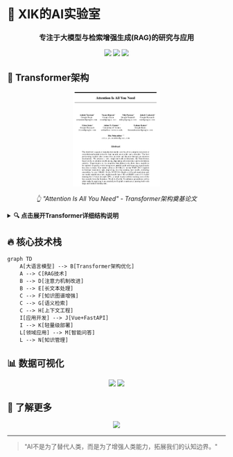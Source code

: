 # 🚀 XIK的AI实验室

<div align="center">
  <h3>专注于大模型与检索增强生成(RAG)的研究与应用</h3>
</div>

<p align="center">
  <img src="https://img.shields.io/badge/LLM-专家-blue?style=for-the-badge" />
  <img src="https://img.shields.io/badge/RAG-研究者-green?style=for-the-badge" />
  <img src="https://img.shields.io/badge/Transformer-工程师-orange?style=for-the-badge" />
</p>

## 🧠 Transformer架构

<div align="center">
<img src="./images/transformer.png" alt="Attention Is All You Need论文首页" width="40%" />
<p><i>👆 "Attention Is All You Need" - Transformer架构奠基论文</i></p>
</div>

<details>
<summary><b>🔍 点击展开Transformer详细结构说明</b></summary>

### Transformer架构核心组件

1. **输入嵌入 (Input Embedding)**：将输入token转换为向量表示
2. **位置编码 (Positional Encoding)**：为序列中的每个位置添加位置信息
3. **多头注意力机制 (Multi-Head Attention)**：
   - 查询(Query)、键(Key)、值(Value)三个映射矩阵
   - 并行计算多个注意力"头"，捕获不同角度的信息
4. **前馈神经网络 (Feed Forward Network)**：由两个线性变换和ReLU激活函数组成
5. **Add & Norm**：残差连接和层归一化，保证训练稳定性
6. **编码器-解码器结构**：用于序列到序列任务

</details>

## 🔥 核心技术栈

```mermaid
graph TD
    A[大语言模型] --> B[Transformer架构优化]
    A --> C[RAG技术]
    B --> D[注意力机制改进]
    B --> E[长文本处理]
    C --> F[知识图谱增强]
    C --> G[语义检索]
    C --> H[上下文工程]
    I[应用开发] --> J[Vue+FastAPI]
    I --> K[轻量级部署]
    L[领域应用] --> M[智能问答]
    L --> N[知识管理]
```


## 📊 数据可视化

<div align="center">
<img src="https://github-readme-stats.vercel.app/api/top-langs/?username=Xikcn&layout=compact&theme=radical" width="45%" />
<img src="https://github-readme-streak-stats.herokuapp.com/?user=Xikcn&theme=radical" width="45%" />
</div>

## 🔗 了解更多

<p align="center">
  <a href="https://github.com/Xikcn"><img src="https://img.shields.io/badge/GitHub-Xikcn-100000?style=for-the-badge&logo=github&logoColor=white" /></a>
</p>

---

> "AI不是为了替代人类，而是为了增强人类能力，拓展我们的认知边界。"
